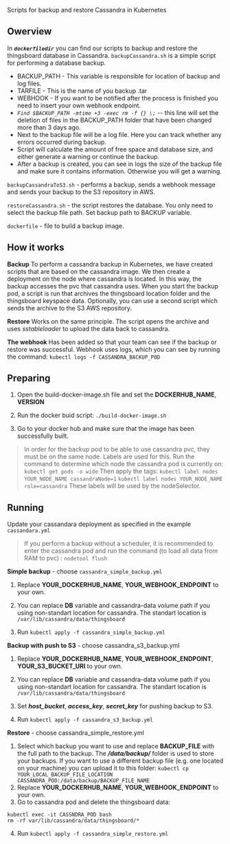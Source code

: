 Scripts for backup and restore Cassandra in Kubernetes
## Owerview  

In ***`dockerfiledir`*** you can find our scripts to backup and restore the thingsboard database in Cassandra.
`backupCassandra.sh` is a simple script for performing a database backup. 
- BACKUP_PATH - This variable is responsible for location of backup and log files.
- TARFILE - This is the name of you backup .tar
- WEBHOOK - If you want to be notified after the process is finished you need to insert your own webhook endpoint.
-  *`Find $BACKUP_PATH -mtime +3 -exec rm -f {} \;`* -- this line will set the deletion of files in the BACKUP_PATH folder that have been changed more than 3 days ago.
- Next to the backup file will be a log file. Here you can track whether any errors occurred during backup.
- Script will calculate the amount of free space and database size, and either generate a warning or continue the backup.
- After a backup is created, you can see in logs the size of the backup file and make sure it contains information. Otherwise you will get a warning.

`backupCassandraToS3.sh` - performs a backup, sends a webhook message and sends your backup to the S3 repository in AWS. 

`restoreCassandra.sh` - the script restores the database. You only need to select the backup file path. Set backup path to BACKUP variable.

`dockerfile` - file to build a backup image.

## How it works

**Backup**
To perform a cassandra backup in Kubernetes, we have created scripts that are based on the cassandra image. 
We then create a deployment on the node where cassandra is located. In this way, the backup accesses the pvc that cassandra uses. When you start the backup pod, a script is run that archives the thingsboard location folder and the thingsboard keyspace data.
Optionally, you can use a second script which sends the archive to the S3 AWS repository.

**Restore**
Works on the same principle. The script opens the archive and uses *sstableloader* to upload the data back to cassandra.

**The webhook**
Has been added so that your team can see if the backup or restore was successful. Webhook uses logs, which you can see by running the command:
`kubectl logs -f CASSANDRA_BACKUP_POD`

## Preparing

1. Open the build-docker-image.sh file and set the **DOCKERHUB_NAME**, **VERSION**

2. Run the docker buid script: `./build-docker-image.sh`

3. Go to your docker hub and make sure that the image has been successfully built.

> In order for the backup pod to be able to use cassandra pvc, they must
 be on the same node. Labels are used for this. Run the command to
determine which node the cassandra pod is currently on: `kubectl get
 pods -o wide`
Then apply the tags:
 `kubectl label nodes YOUR_NODE_NAME cassandraNode=1`
 `kubectl label nodes YOUR_NODE_NAME role=cassandra`
These labels will be used by the nodeSelector.
  
## Running

Update your cassandara deployment as specified in the example `cassandara.yml`

> If you perform a backup without a scheduler, it is recommended to
 enter the cassandra pod and run the command (to load all data from RAM
 to pvc) : `nodetool flush`

**Simple backup** - choose `cassandra_simple_backup.yml`

1. Replace **YOUR_DOCKERHUB_NAME**, **YOUR_WEBHOOK_ENDPOINT** to your own.

2. You can replace **DB** variable and cassandra-data volume path if you using non-standart location for cassandra. The standart location is `/var/lib/cassandra/data/thingsboard`

3. Run `kubectl apply -f cassandra_simple_backup.yml`

**Backup with push to S3** - choose cassandra_s3_backup.yml

1. Replace **YOUR_DOCKERHUB_NAME**, **YOUR_WEBHOOK_ENDPOINT**, **YOUR_S3_BUCKET_URI** to your own.

2. You can replace **DB** variable and cassandra-data volume path if you using non-standart location for cassandra. The standart location is `/var/lib/cassandra/data/thingsboard`

3. Set ***host_bucket***, ***access_key***, ***secret_key*** for pushing backup to S3.

4. Run `kubectl apply -f cassandra_s3_backup.yml`

**Restore** - choose cassandra_simple_restore.yml

1. Select which backup you want to use and replace **BACKUP_FILE** with the full path to the backup. The ***/data/backup/*** folder is used to store your backups. If you want to use a different backup file (e.g. one located on your machine) you can upload it to this folder: 
`kubectl cp YOUR_LOCAL_BACKUP_FILE_LOCATION CASSANDRA_POD:/data/backup/BACKUP_FILE_NAME`
2. Replace **YOUR_DOCKERHUB_NAME**, **YOUR_WEBHOOK_ENDPOINT** to your own.
3. Go to cassandra pod and delete the thingsboard data:
```
kubectl exec -it CASSNDRA_POD bash
rm -rf var/lib/cassandra/data/thingsboard/*
```
4. Run `kubectl apply -f cassandra_simple_restore.yml`